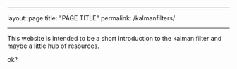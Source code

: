 ___
layout: page
title: "PAGE TITLE"
permalink: /kalmanfilters/
___
This website is intended to be a short introduction to the kalman filter and maybe a little hub of resources.

ok?
